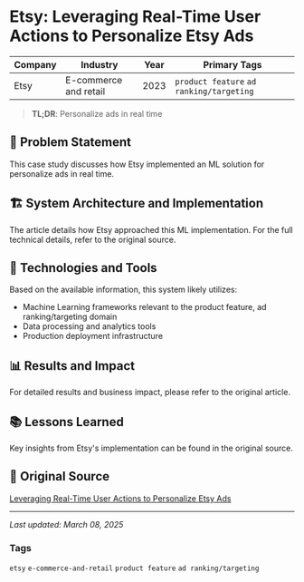 # Etsy: Leveraging Real-Time User Actions to Personalize Etsy Ads

| Company | Industry | Year | Primary Tags | 
|---------|----------|------|--------------|
| Etsy | E-commerce and retail | 2023 | `product feature` `ad ranking/targeting` |

> **TL;DR**: Personalize ads in real time

## 📝 Problem Statement

This case study discusses how Etsy implemented an ML solution for personalize ads in real time.

## 🏗️ System Architecture and Implementation

The article details how Etsy approached this ML implementation. For the full technical details, refer to the original source.

## 🔧 Technologies and Tools

Based on the available information, this system likely utilizes:

- Machine Learning frameworks relevant to the product feature, ad ranking/targeting domain
- Data processing and analytics tools
- Production deployment infrastructure

## 📊 Results and Impact

For detailed results and business impact, please refer to the original article.

## 📚 Lessons Learned

Key insights from Etsy's implementation can be found in the original source.

## 🔗 Original Source

[Leveraging Real-Time User Actions to Personalize Etsy Ads](https://www.etsy.com/uk/codeascraft/leveraging-real-time-user-actions-to-personalize-etsy-ads)

---

*Last updated: March 08, 2025*

### Tags

`etsy` `e-commerce-and-retail` `product feature` `ad ranking/targeting`
